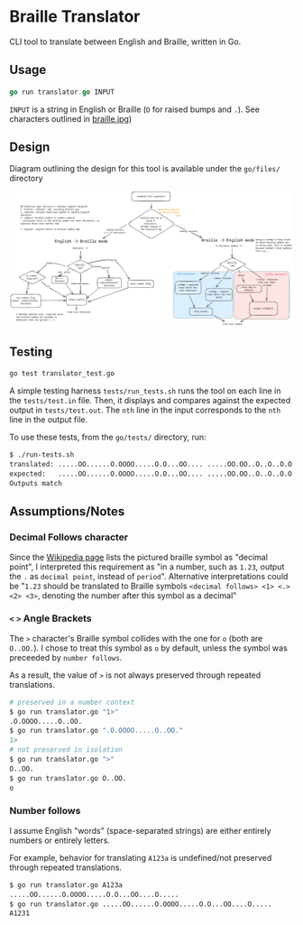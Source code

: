 # Braille Translator

CLI tool to translate between English and Braille, written in Go.

## Usage

```go
go run translator.go INPUT
```

`INPUT` is a string in English or Braille (`O` for raised bumps and `.`). See characters outlined in [braille.jpg](../braille.jpg))

## Design

Diagram outlining the design for this tool is available under the `go/files/` directory

![translator design](files/translator-design.png)

## Testing

```sh
go test translator_test.go
```

A simple testing harness `tests/run_tests.sh` runs the tool on each line in the `tests/test.in` file. Then, it displays and compares against the expected output in `tests/test.out`. The `nth` line in the input corresponds to the `nth` line in the output file.

To use these tests, from the `go/tests/` directory, run:

```sh
$ ./run-tests.sh
translated: .....OO......O.OOOO.....O.O...OO.... .....OO.OO..O..O..O.O.O.O.O.O.O..OO........OOO.OO..OO.O.OOO.O.O.O.OO.O.. .O.OOOOO.O..O.O... o > Abc 123
expected:   .....OO......O.OOOO.....O.O...OO.... .....OO.OO..O..O..O.O.O.O.O.O.O..OO........OOO.OO..OO.O.OOO.O.O.O.OO.O.. .O.OOOOO.O..O.O... o > Abc 123
Outputs match
```

## Assumptions/Notes

### Decimal Follows character

Since the [Wikipedia page](https://en.wikipedia.org/wiki/Braille) lists the pictured braille symbol as "decimal point", I interpreted this requirement as "in a number, such as `1.23`, output the `.` as `decimal point`, instead of `period`". Alternative interpretations could be "`1.23` should be translated to Braille symbols `<decimal follows> <1> <.> <2> <3>`, denoting the number after this symbol as a decimal"

### `<` `>` Angle Brackets

The `>` character's Braille symbol collides with the one for `o` (both are `O..OO.`). I chose to treat this symbol as `o` by default, unless the symbol was preceeded by `number follows`.

As a result, the value of `>` is not always preserved through repeated translations.

```sh
# preserved in a number context
$ go run translator.go "1>"
.O.OOOO.....O..OO.
$ go run translator.go ".O.OOOO.....O..OO."
1>
# not preserved in isolation
$ go run translator.go ">"
O..OO.
$ go run translator.go O..OO.
o
```

### Number follows

I assume English "words" (space-separated strings) are either entirely numbers or entirely letters.

For example, behavior for translating `A123a` is undefined/not preserved through repeated translations.

```sh
$ go run translator.go A123a
.....OO......O.OOOO.....O.O...OO....O.....
$ go run translator.go .....OO......O.OOOO.....O.O...OO....O.....
A1231
```

